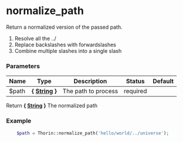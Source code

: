 # normalize_path

Return a normalized version of the passed path.
1. Resolve all the ../
2. Replace backslashes with forwardslashes
3. Combine multiple slashes into a single slash


### Parameters
Name  |  Type  |  Description  |  Status  |  Default
------------  |  ------------  |  ------------  |  ------------  |  ------------
$path  |  **{ [String](http://php.net/manual/en/language.types.string.php) }**  |  The path to process  |  required  |

Return **{ [String](http://php.net/manual/en/language.types.string.php) }** The normalized path

### Example
```php
	$path = Thorin::normalize_path('hello/world/../universe');
```
